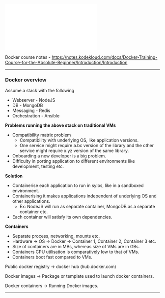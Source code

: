 

![Docker-for-Beginners-Mumshad-Mannambeth.pdf](Attachments/Docker-for-Beginners-Mumshad-Mannambeth.pdf)

Docker course notes - https://notes.kodekloud.com/docs/Docker-Training-Course-for-the-Absolute-Beginner/Introduction/Introduction

---

### Docker overview

Assume a stack with the following
- Webserver - NodeJS
- DB - MongoDB
- Messaging - Redis
- Orchestration - Ansible

**Problems running the above stack on traditional VMs**
- Compatibility matrix problem
	- Compatibility with underlying OS, like application versions.
	- One service might require a.bc version of the library and the other service might require x.yz version of the same library.
- Onboarding a new developer is a big problem.
- Difficulty in porting application to different environments like development, testing etc.

**Solution**
 - Containerise each application to run in sylos, like in a sandboxed environment.
 - Containerising it makes applications independent of underlying OS and other applications.
	 - Ex: NodeJS will run as separate container, MongoDB as a separate container etc.
 - Each container will satisfy its own dependencies.

**Containers**
- Separate process, networking, mounts etc.
- Hardware -> OS -> Docker -> Container 1, Container 2, Container 3 etc.
- Size of containers are in MBs, whereas size of VMs are in GBs.
- Containers CPU utilisation is comparatively low to that of VMs.
- Containers boot fast compared to VMs.

Public docker registry -> docker hub (hub.docker.com)

Docker images -> Package or template used to launch docker containers.

Docker containers -> Running Docker images.

---

